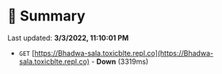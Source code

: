 # 📖 Summary
Last updated: **3/3/2022, 11:10:01 PM**

- `GET` [https://Bhadwa-sala.toxicblte.repl.co](https://Bhadwa-sala.toxicblte.repl.co) - **Down** (3319ms)
